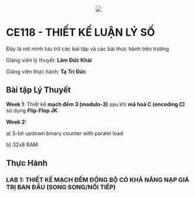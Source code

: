 <p align="center">
  <img src="https://www.uit.edu.vn/sites/vi/files/banner_uit.png" />
</p>

# CE118 - THIẾT KẾ LUẬN LÝ SỐ
Đây là nơi mình lưu trữ các bài tập và các bài thực hành trên trường

Giảng viên lý thuyết: **Lâm Đức Khải**

Giảng viên thực hành: **Tạ Trí Đức**
## Bài tập Lý Thuyết
**Week 1**: Thiết kế **mạch đếm 3 (modulo-3)** sau khi **mã hoá C (encoding C)** sử dụng **Flip-Flop JK**

**Week 2:**

a) 5-bit updown binary counter with paralel load

b) 32x8 RAM

## Thực Hành

### LAB 1: THIẾT KẾ MẠCH ĐẾM ĐỒNG BỘ CÓ KHẢ NĂNG NẠP GIÁ TRỊ BAN ĐẦU (SONG SONG/NỐI TIẾP)